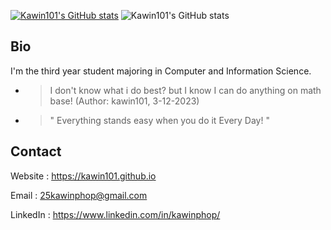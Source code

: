 [![Kawin101's GitHub stats](https://github-readme-stats.vercel.app/api?username=kawin101)](https://github.com/anuraghazra/github-readme-stats)
![Kawin101's GitHub stats](https://github-readme-stats.vercel.app/api?username=kawin101&show_icons=true&theme=dark)
## Bio
I'm the third year student majoring in Computer and Information Science. 
* > I don't know what i do best? but I know I can do anything on math base! (Author: kawin101, 3-12-2023)
* > " Everything stands easy when you do it Every Day! "

## Contact

Website : https://kawin101.github.io

Email : 25kawinphop@gmail.com

LinkedIn : https://www.linkedin.com/in/kawinphop/
